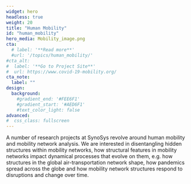 ```yaml
---
widget: hero
headless: true
weight: 20
title: "Human Mobility"
id: "human_mobility"
hero_media: Mobility_image.png
cta:
  # label: '**Read more**'
  #url: '/topics/human_mobility/'
#cta_alt:
#  label: '**Go to Project Site**'
#  url: https://www.covid-19-mobility.org/
cta_note:
  label: ""
design:
  background:
    #gradient_end: '#FEE6F1'
    #gradient_start: '#AED6F1'
    #text_color_light: false
advanced:
#  css_class: fullscreen
---
```


A number of research projects at SynoSys revolve around human mobility and mobility network analysis. We are interested in disentangling hidden structures within mobility networks, how structural features in mobility networks impact dynamical processes that evolve on them, e.g. how structures in the global air-transportation network shape, how pandemics spread across the globe and how mobility network structures respond to disruptions and change over time.
